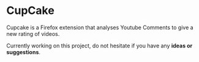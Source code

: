 CupCake
=======

Cupcake is a Firefox extension that analyses Youtube Comments to give a new rating of videos.

Currently working on this project, do not hesitate if you have any **ideas or suggestions**.
